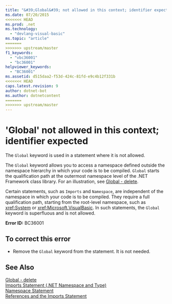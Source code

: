 ```yaml
---
title: "&#39;Global&#39; not allowed in this context; identifier expected"
ms.date: 07/20/2015
<<<<<<< HEAD
ms.prod: .net
ms.technology: 
  - "devlang-visual-basic"
ms.topic: "article"
=======
>>>>>>> upstream/master
f1_keywords: 
  - "vbc36001"
  - "bc36001"
helpviewer_keywords: 
  - "BC36001"
ms.assetid: d515daa2-f53d-424c-81fd-e9c4b12f331b
<<<<<<< HEAD
caps.latest.revision: 9
author: dotnet-bot
ms.author: dotnetcontent
=======
>>>>>>> upstream/master
---
```

# &#39;Global&#39; not allowed in this context; identifier expected
The `Global` keyword is used in a statement where it is not allowed.  
  
 The `Global` keyword allows you to access a namespace defined outside the namespace hierarchy in which your code is to be compiled. `Global` starts the qualification path at the outermost namespace level of the .NET Framework class library. For an illustration, see [Global - delete](http://msdn.microsoft.com/library/18c8ba14-40f6-4978-8096-6a5852324635).  
  
 Certain statements, such as `Imports` and `Namespace`, are independent of the namespace in which your code is to be compiled. They require a full qualification path, starting from the root-level namespace, such as <xref:System> or <xref:Microsoft.VisualBasic>. In such statements, the `Global` keyword is superfluous and is not allowed.  
  
 **Error ID:** BC36001  
  
## To correct this error  
  
-   Remove the `Global` keyword from the statement. It is not needed.  
  
## See Also  
 [Global - delete](http://msdn.microsoft.com/library/18c8ba14-40f6-4978-8096-6a5852324635)  
 [Imports Statement (.NET Namespace and Type)](../../visual-basic/language-reference/statements/imports-statement-net-namespace-and-type.md)  
 [Namespace Statement](../../visual-basic/language-reference/statements/namespace-statement.md)  
 [References and the Imports Statement](../../visual-basic/programming-guide/program-structure/references-and-the-imports-statement.md)
